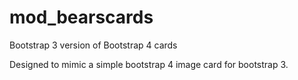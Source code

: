 # mod_bearscards
Bootstrap 3 version of Bootstrap 4 cards

Designed to mimic a simple bootstrap 4 image card for bootstrap 3.
